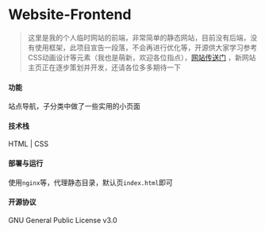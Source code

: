 # Website-Frontend

> 这里是我的个人临时网站的前端，非常简单的静态网站，目前没有后端，没有使用框架，此项目宣告一段落，不会再进行优化等，开源供大家学习参考CSS动画设计等元素（我也是萌新，欢迎各位指点），[网站传送门](https://www.lhlnb.top/) ，新网站主页正在逐步策划并开发，还请各位多多期待一下
>

#### 功能

站点导航，子分类中做了一些实用的小页面

#### 技术栈

HTML | CSS

#### 部署与运行

使用`nginx`等，代理静态目录，默认页`index.html`即可

#### 开源协议

GNU General Public License v3.0
